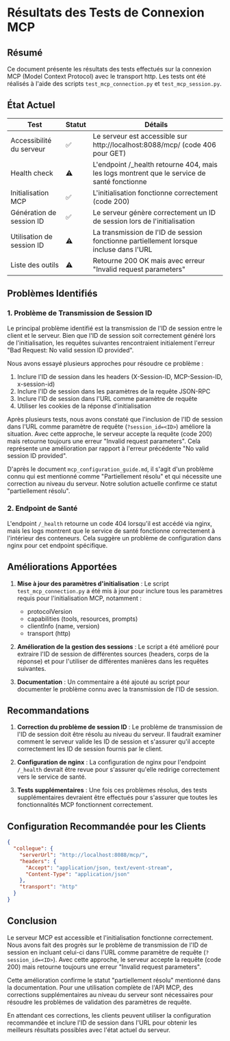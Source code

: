 # Résultats des Tests de Connexion MCP

## Résumé

Ce document présente les résultats des tests effectués sur la connexion MCP (Model Context Protocol) avec le transport http. Les tests ont été réalisés à l'aide des scripts `test_mcp_connection.py` et `test_mcp_session.py`.

## État Actuel

| Test | Statut | Détails |
|------|--------|---------|
| Accessibilité du serveur | ✅ | Le serveur est accessible sur http://localhost:8088/mcp/ (code 406 pour GET) |
| Health check | ⚠️ | L'endpoint /_health retourne 404, mais les logs montrent que le service de santé fonctionne |
| Initialisation MCP | ✅ | L'initialisation fonctionne correctement (code 200) |
| Génération de session ID | ✅ | Le serveur génère correctement un ID de session lors de l'initialisation |
| Utilisation de session ID | ⚠️ | La transmission de l'ID de session fonctionne partiellement lorsque incluse dans l'URL |
| Liste des outils | ⚠️ | Retourne 200 OK mais avec erreur "Invalid request parameters" |

## Problèmes Identifiés

### 1. Problème de Transmission de Session ID

Le principal problème identifié est la transmission de l'ID de session entre le client et le serveur. Bien que l'ID de session soit correctement généré lors de l'initialisation, les requêtes suivantes rencontraient initialement l'erreur "Bad Request: No valid session ID provided".

Nous avons essayé plusieurs approches pour résoudre ce problème :

1. Inclure l'ID de session dans les headers (X-Session-ID, MCP-Session-ID, x-session-id)
2. Inclure l'ID de session dans les paramètres de la requête JSON-RPC
3. Inclure l'ID de session dans l'URL comme paramètre de requête
4. Utiliser les cookies de la réponse d'initialisation

Après plusieurs tests, nous avons constaté que l'inclusion de l'ID de session dans l'URL comme paramètre de requête (`?session_id=<ID>`) améliore la situation. Avec cette approche, le serveur accepte la requête (code 200) mais retourne toujours une erreur "Invalid request parameters". Cela représente une amélioration par rapport à l'erreur précédente "No valid session ID provided".

D'après le document `mcp_configuration_guide.md`, il s'agit d'un problème connu qui est mentionné comme "Partiellement résolu" et qui nécessite une correction au niveau du serveur. Notre solution actuelle confirme ce statut "partiellement résolu".

### 2. Endpoint de Santé

L'endpoint `/_health` retourne un code 404 lorsqu'il est accédé via nginx, mais les logs montrent que le service de santé fonctionne correctement à l'intérieur des conteneurs. Cela suggère un problème de configuration dans nginx pour cet endpoint spécifique.

## Améliorations Apportées

1. **Mise à jour des paramètres d'initialisation** : Le script `test_mcp_connection.py` a été mis à jour pour inclure tous les paramètres requis pour l'initialisation MCP, notamment :
   - protocolVersion
   - capabilities (tools, resources, prompts)
   - clientInfo (name, version)
   - transport (http)

2. **Amélioration de la gestion des sessions** : Le script a été amélioré pour extraire l'ID de session de différentes sources (headers, corps de la réponse) et pour l'utiliser de différentes manières dans les requêtes suivantes.

3. **Documentation** : Un commentaire a été ajouté au script pour documenter le problème connu avec la transmission de l'ID de session.

## Recommandations

1. **Correction du problème de session ID** : Le problème de transmission de l'ID de session doit être résolu au niveau du serveur. Il faudrait examiner comment le serveur valide les ID de session et s'assurer qu'il accepte correctement les ID de session fournis par le client.

2. **Configuration de nginx** : La configuration de nginx pour l'endpoint `/_health` devrait être revue pour s'assurer qu'elle redirige correctement vers le service de santé.

3. **Tests supplémentaires** : Une fois ces problèmes résolus, des tests supplémentaires devraient être effectués pour s'assurer que toutes les fonctionnalités MCP fonctionnent correctement.

## Configuration Recommandée pour les Clients

```json
{
  "collegue": {
    "serverUrl": "http://localhost:8088/mcp/",
    "headers": {
      "Accept": "application/json, text/event-stream",
      "Content-Type": "application/json"
    },
    "transport": "http"
  }
}
```

## Conclusion

Le serveur MCP est accessible et l'initialisation fonctionne correctement. Nous avons fait des progrès sur le problème de transmission de l'ID de session en incluant celui-ci dans l'URL comme paramètre de requête (`?session_id=<ID>`). Avec cette approche, le serveur accepte la requête (code 200) mais retourne toujours une erreur "Invalid request parameters".

Cette amélioration confirme le statut "partiellement résolu" mentionné dans la documentation. Pour une utilisation complète de l'API MCP, des corrections supplémentaires au niveau du serveur sont nécessaires pour résoudre les problèmes de validation des paramètres de requête.

En attendant ces corrections, les clients peuvent utiliser la configuration recommandée et inclure l'ID de session dans l'URL pour obtenir les meilleurs résultats possibles avec l'état actuel du serveur.